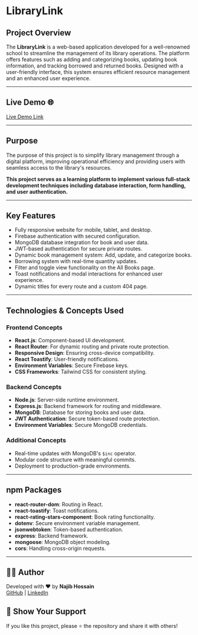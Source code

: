 # LibraryLink

## Project Overview
The **LibraryLink** is a web-based application developed for a well-renowned school to streamline the management of its library operations. The platform offers features such as adding and categorizing books, updating book information, and tracking borrowed and returned books. Designed with a user-friendly interface, this system ensures efficient resource management and an enhanced user experience.

---

## Live Demo 🌐
[Live Demo Link](https://library-management-n49h.web.app)

---

## Purpose
The purpose of this project is to simplify library management through a digital platform, improving operational efficiency and providing users with seamless access to the library's resources.

**This project serves as a learning platform to implement various full-stack development techniques including database interaction, form handling, and user authentication.**

---

## Key Features
- Fully responsive website for mobile, tablet, and desktop.
- Firebase authentication with secured configuration.
- MongoDB database integration for book and user data.
- JWT-based authentication for secure private routes.
- Dynamic book management system: Add, update, and categorize books.
- Borrowing system with real-time quantity updates.
- Filter and toggle view functionality on the All Books page.
- Toast notifications and modal interactions for enhanced user experience.
- Dynamic titles for every route and a custom 404 page.

---

## Technologies & Concepts Used

### Frontend Concepts
- **React.js**: Component-based UI development.
- **React Router**: For dynamic routing and private route protection.
- **Responsive Design**: Ensuring cross-device compatibility.
- **React Toastify**: User-friendly notifications.
- **Environment Variables**: Secure Firebase keys.
- **CSS Frameworks**: Tailwind CSS for consistent styling.

### Backend Concepts
- **Node.js**: Server-side runtime environment.
- **Express.js**: Backend framework for routing and middleware.
- **MongoDB**: Database for storing books and user data.
- **JWT Authentication**: Secure token-based route protection.
- **Environment Variables**: Secure MongoDB credentials.

### Additional Concepts
- Real-time updates with MongoDB's `$inc` operator.
- Modular code structure with meaningful commits.
- Deployment to production-grade environments.

---

## npm Packages
- **react-router-dom**: Routing in React.
- **react-toastify**: Toast notifications.
- **react-rating-stars-component**: Book rating functionality.
- **dotenv**: Secure environment variable management.
- **jsonwebtoken**: Token-based authentication.
- **express**: Backend framework.
- **mongoose**: MongoDB object modeling.
- **cors**: Handling cross-origin requests.

---

## 🧑‍💻 Author

Developed with ❤️ by **Najib Hossain**  
[GitHub](https://github.com/NajibHossain49) | [LinkedIn](https://www.linkedin.com/in/md-najib-hossain)

## 🌟 Show Your Support

If you like this project, please ⭐ the repository and share it with others!

